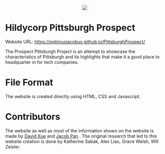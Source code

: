 <p align="center">
  <img src="https://github.com/OptimusIacobus/PittsburghProspect/raw/master/images/preview.PNG">
</p>

# Hildycorp Pittsburgh Prospect
Website URL: https://optimusiacobus.github.io/PittsburghProspect/

The Prospect Pittsburgh Project is an attempt to showcase the characteristics of Pittsburgh 
and its highlights that make it a good place to headquarter in for tech companies.

# File Format 
The website is created directly using HTML, CSS and Javascript.

# Contributors
The website as well as most of the information shown on the website is made by [David Xue](https://github.com/Linusky17) and [Jacob Pan](https://github.com/OptimusIacobus) .
The original research that led to this website creation is done by Katherine Sabak, Alex Liao, Grace Welsh, Will Zeisler.
